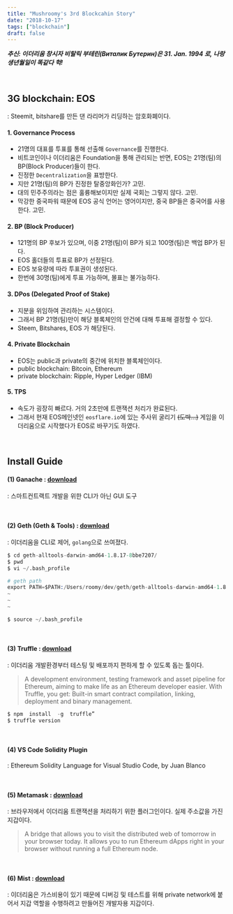 ```yaml
---
title: "Mushroomy's 3rd Blockcahin Story"
date: "2018-10-17"
tags: ["blockchain"]
draft: false
---
```


**_추신: 이더리움 창시자 비탈릭 부테린(Виталик Бутерин)은 31. Jan. 1994 로, 나랑 생년월일이 똑같다 헉!_**

<br />

## 3G blockchain: EOS

: Steemit, bitshare를 만든 댄 라리머가 리딩하는 암호화폐이다.

#### 1. Governance Process

- 21명의 대표를 투표를 통해 선출해 `Governance`를 진행한다.
- 비트코인이나 이더리움은 Foundation을 통해 관리되는 반면, EOS는 21명(팀)의 BP(Block Producer)들이 한다.
- 진정한 `Decentralization`을 표방한다.
- 지만 21명(팀)의 BP가 진정한 탈중앙화인가? 고민.
- 대의 민주주의라는 점은 훌륭해보이지만 실제 국회는 그렇지 않다. 고민.
- 막강한 중국파워 때문에 EOS 공식 언어는 영어이지만, 중국 BP들은 중국어를 사용한다. 고민.

#### 2. BP (Block Producer)

- 121명의 BP 후보가 있으며, 이중 21명(팀)이 BP가 되고 100명(팀)은 백업 BP가 된다.
- EOS 홀더들의 투표로 BP가 선정된다.
- EOS 보유량에 따라 투표권이 생성된다.
- 한번에 30명(팀)에게 투표 가능하며, 몰표는 불가능하다.

#### 3. DPos (Delegated Proof of Stake)

- 지분을 위임하여 관리하는 시스템이다.
- 그래서 BP 21명(팀)만이 해당 블록체인의 안건에 대해 투표해 결정할 수 있다.
- Steem, Bitshares, EOS 가 해당된다.

#### 4. Private Blockchain

- EOS는 public과 private의 중간에 위치한 블록체인이다.
- public blockchain: Bitcoin, Ethereum
- private blockchain: Ripple, Hyper Ledger (IBM)

#### 5. TPS

- 속도가 굉장히 빠르다. 거의 2초만에 트랜잭션 처리가 완료된다.
- 그래서 현재 EOS메인넷인 `eosflare.io`에 있는 주사위 굴리기 ~~(도박...)~~ 게임을 이더리움으로 시작했다가 EOS로 바꾸기도 하였다.

<br />

## Install Guide

#### (1) Ganache : [download](https://truffleframework.com/ganache)

: 스마트컨트랙트 개발을 위한 CLI가 아닌 GUI 도구

<br />

#### (2) Geth (Geth & Tools) : [download](https://ethereum.github.io/go-ethereum/downloads/)

: 이더리움을 CLI로 제어, `golang`으로 쓰여졌다.

```s
$ cd geth-alltools-darwin-amd64-1.8.17-8bbe7207/
$ pwd
$ vi ~/.bash_profile

# geth path
export PATH=$PATH:/Users/roomy/dev/geth/geth-alltools-darwin-amd64-1.8.17-8bbe7207
~
~
~

$ source ~/.bash_profile
```

<br />

#### (3) Truffle : [download](https://www.trufflesuite.com/truffle)

: 이더리움 개발환경부터 테스팅 및 배포까지 편하게 할 수 있도록 돕는 툴이다.

> A development environment, testing framework and asset pipeline for Ethereum, aiming to make life as an Ethereum developer easier. With Truffle, you get: Built-in smart contract compilation, linking, deployment and binary management.

```s
$ npm  install  -g  truffle”
$ truffle version
```

<br />

#### (4) VS Code Solidity Plugin

: Ethereum Solidity Language for Visual Studio Code, by Juan Blanco

<br />

#### (5) Metamask : [download](https://metamask.io/)

: 브라우저에서 이더리움 트랜잭션을 처리하기 위한 플러그인이다. 실제 주소값을 가진 지갑이다.

> A bridge that allows you to visit the distributed web of tomorrow in your browser today. It allows you to run Ethereum dApps right in your browser without running a full Ethereum node.

<br />

#### (6) Mist : [download](https://github.com/ethereum/mist/releases)

: 이더리움은 가스비용이 있기 때문에 디버깅 및 테스트를 위해 private network에 붙어서 지갑 역할을 수행하려고 만들어진 개발자용 지갑이다.
